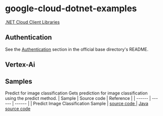 # google-cloud-dotnet-examples
[.NET Cloud Client Libraries](https://cloud.google.com/dotnet/docs/reference)
## Authentication
See the [Authentication](https://github.com/googleapis/google-cloud-java#authentication) section in the official base directory's README.
## Vertex-Ai
## Samples
Predict for image classification
Gets prediction for image classification using the predict method.
| Sample | Source code | Reference |
| ------ | ------ | ------ |
| Predict Image Classification Sample | [source code	](https://github.com/yungaaaa/google-cloud-dotnet-examples/blob/main/Vertex-Ai/PredictImageClassification.cs) | [Java source code](https://github.com/googleapis/java-aiplatform/blob/main/samples/snippets/src/main/java/aiplatform/PredictImageClassificationSample.java)
